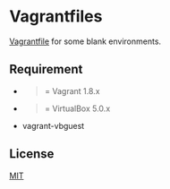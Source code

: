 # Vagrantfiles
[Vagrantfile](https://www.vagrantup.com/docs/vagrantfile/) for some blank environments.

## Requirement
* >= Vagrant 1.8.x
* >= VirtualBox 5.0.x
* vagrant-vbguest

## License
[MIT](https://github.com/ktanakaj/vagrantfiles/blob/master/LICENSE)
